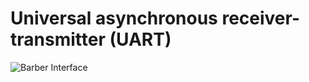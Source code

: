 # Universal asynchronous receiver-transmitter (UART)
![Barber Interface](https://github.com/rayhanulmukul/Microprocessor-Interfacing-and-Microcontrollers-Lab/blob/main/Circuit.png)
